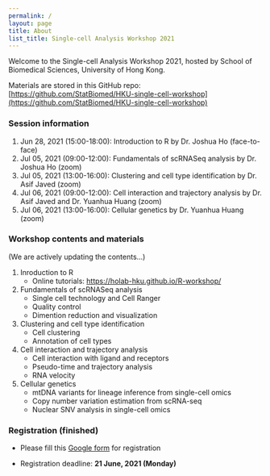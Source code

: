 ```yaml
---
permalink: /
layout: page
title: About
list_title: Single-cell Analysis Workshop 2021
---
```



Welcome to the Single-cell Analysis Workshop 2021, hosted by School of 
Biomedical Sciences, University of Hong Kong.

Materials are stored in this GitHub repo: 
[https://github.com/StatBiomed/HKU-single-cell-workshop](https://github.com/StatBiomed/HKU-single-cell-workshop)

### Session information

1. Jun 28, 2021 (15:00-18:00): Introduction to R by Dr. Joshua Ho (face-to-face)
2. Jul 05, 2021 (09:00-12:00): Fundamentals of scRNASeq analysis by Dr. Joshua Ho (zoom)
3. Jul 05, 2021 (13:00-16:00): Clustering and cell type identification by Dr. Asif Javed (zoom)
4. Jul 06, 2021 (09:00-12:00): Cell interaction and trajectory analysis by Dr. Asif Javed and Dr. Yuanhua Huang (zoom)
5. Jul 06, 2021 (13:00-16:00): Cellular genetics by Dr. Yuanhua Huang (zoom)


### Workshop contents and materials

(We are actively updating the contents...)

1. Inroduction to R
   * Online tutorials: https://holab-hku.github.io/R-workshop/
2. Fundamentals of scRNASeq analysis
   * Single cell technology and Cell Ranger
   * Quality control
   * Dimention reduction and visualization
3. Clustering and cell type identification
   * Cell clustering
   * Annotation of cell types
4. Cell interaction and trajectory analysis
   * Cell interaction with ligand and receptors
   * Pseudo-time and trajectory analysis
   * RNA velocity
5. Cellular genetics
   * mtDNA variants for lineage inference from single-cell omics
   * Copy number variation estimation from scRNA-seq
   * Nuclear SNV analysis in single-cell omics



### Registration (finished)

* Please fill this 
  [Google form](https://docs.google.com/forms/d/e/1FAIpQLSeRWPi7HAm2vLsx6mJxHBJrTwpr0iNsjXYYM76_88lp3-49rQ/viewform?vc=0&c=0&w=1&flr=0)
  for registration

* Registration deadline: **21 June, 2021 (Monday)**